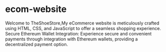 # ecom-website
Welcome to TheShoeStore,My eCommerce website is meticulously crafted using HTML, CSS, and JavaScript to offer a seamless shopping experience. Secure Ethereum Wallet Integration: Experience secure and convenient payments through integration with Ethereum wallets, providing a decentralized payment option.

